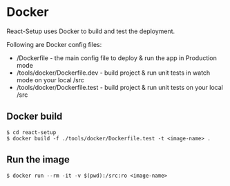 # Docker

React-Setup uses Docker to build and test the deployment.

Following are Docker config files:

* /Dockerfile - the main config file to deploy & run the app in Production mode 
* /tools/docker/Dockerfile.dev - build project & run unit tests in watch mode on your local /src
* /tools/docker/Dockerfile.test - build project & run unit tests on your local /src

## Docker build

```
$ cd react-setup
$ docker build -f ./tools/docker/Dockerfile.test -t <image-name> .
```

## Run the image

```
$ docker run --rm -it -v $(pwd):/src:ro <image-name>
```
